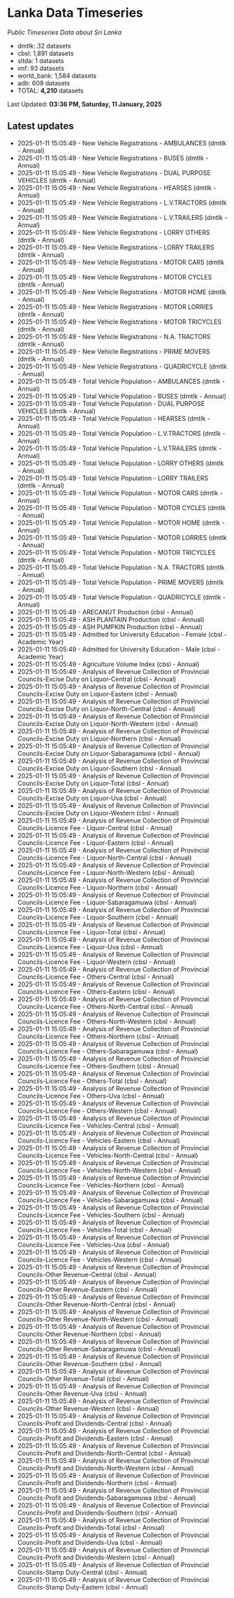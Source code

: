 # Lanka Data Timeseries
*Public Timeseries Data about Sri Lanka*

* dmtlk: 32 datasets
* cbsl: 1,891 datasets
* sltda: 1 datasets
* imf: 93 datasets
* world_bank: 1,584 datasets
* adb: 609 datasets
* TOTAL: **4,210** datasets

Last Updated: **03:36 PM, Saturday, 11 January, 2025**

## Latest updates

* 2025-01-11 15:05:49 - New Vehicle Registrations - AMBULANCES (dmtlk - Annual)
* 2025-01-11 15:05:49 - New Vehicle Registrations - BUSES (dmtlk - Annual)
* 2025-01-11 15:05:49 - New Vehicle Registrations - DUAL PURPOSE VEHICLES (dmtlk - Annual)
* 2025-01-11 15:05:49 - New Vehicle Registrations - HEARSES (dmtlk - Annual)
* 2025-01-11 15:05:49 - New Vehicle Registrations - L.V.TRACTORS (dmtlk - Annual)
* 2025-01-11 15:05:49 - New Vehicle Registrations - L.V.TRAILERS (dmtlk - Annual)
* 2025-01-11 15:05:49 - New Vehicle Registrations - LORRY OTHERS (dmtlk - Annual)
* 2025-01-11 15:05:49 - New Vehicle Registrations - LORRY TRAILERS (dmtlk - Annual)
* 2025-01-11 15:05:49 - New Vehicle Registrations - MOTOR CARS (dmtlk - Annual)
* 2025-01-11 15:05:49 - New Vehicle Registrations - MOTOR CYCLES (dmtlk - Annual)
* 2025-01-11 15:05:49 - New Vehicle Registrations - MOTOR HOME (dmtlk - Annual)
* 2025-01-11 15:05:49 - New Vehicle Registrations - MOTOR LORRIES (dmtlk - Annual)
* 2025-01-11 15:05:49 - New Vehicle Registrations - MOTOR TRICYCLES (dmtlk - Annual)
* 2025-01-11 15:05:49 - New Vehicle Registrations - N.A. TRACTORS (dmtlk - Annual)
* 2025-01-11 15:05:49 - New Vehicle Registrations - PRIME MOVERS (dmtlk - Annual)
* 2025-01-11 15:05:49 - New Vehicle Registrations - QUADRICYCLE (dmtlk - Annual)
* 2025-01-11 15:05:49 - Total Vehicle Population - AMBULANCES (dmtlk - Annual)
* 2025-01-11 15:05:49 - Total Vehicle Population - BUSES (dmtlk - Annual)
* 2025-01-11 15:05:49 - Total Vehicle Population - DUAL PURPOSE VEHICLES (dmtlk - Annual)
* 2025-01-11 15:05:49 - Total Vehicle Population - HEARSES (dmtlk - Annual)
* 2025-01-11 15:05:49 - Total Vehicle Population - L.V.TRACTORS (dmtlk - Annual)
* 2025-01-11 15:05:49 - Total Vehicle Population - L.V.TRAILERS (dmtlk - Annual)
* 2025-01-11 15:05:49 - Total Vehicle Population - LORRY OTHERS (dmtlk - Annual)
* 2025-01-11 15:05:49 - Total Vehicle Population - LORRY TRAILERS (dmtlk - Annual)
* 2025-01-11 15:05:49 - Total Vehicle Population - MOTOR CARS (dmtlk - Annual)
* 2025-01-11 15:05:49 - Total Vehicle Population - MOTOR CYCLES (dmtlk - Annual)
* 2025-01-11 15:05:49 - Total Vehicle Population - MOTOR HOME (dmtlk - Annual)
* 2025-01-11 15:05:49 - Total Vehicle Population - MOTOR LORRIES (dmtlk - Annual)
* 2025-01-11 15:05:49 - Total Vehicle Population - MOTOR TRICYCLES (dmtlk - Annual)
* 2025-01-11 15:05:49 - Total Vehicle Population - N.A. TRACTORS (dmtlk - Annual)
* 2025-01-11 15:05:49 - Total Vehicle Population - PRIME MOVERS (dmtlk - Annual)
* 2025-01-11 15:05:49 - Total Vehicle Population - QUADRICYCLE (dmtlk - Annual)
* 2025-01-11 15:05:49 - ARECANUT Production (cbsl - Annual)
* 2025-01-11 15:05:49 - ASH PLANTAIN Production (cbsl - Annual)
* 2025-01-11 15:05:49 - ASH PUMPKIN Production (cbsl - Annual)
* 2025-01-11 15:05:49 - Admitted for University Education - Female (cbsl - Academic Year)
* 2025-01-11 15:05:49 - Admitted for University Education - Male (cbsl - Academic Year)
* 2025-01-11 15:05:49 - Agriculture Volume Index (cbsl - Annual)
* 2025-01-11 15:05:49 - Analysis of Revenue Collection of Provincial Councils-Excise Duty on Liquor-Central (cbsl - Annual)
* 2025-01-11 15:05:49 - Analysis of Revenue Collection of Provincial Councils-Excise Duty on Liquor-Eastern (cbsl - Annual)
* 2025-01-11 15:05:49 - Analysis of Revenue Collection of Provincial Councils-Excise Duty on Liquor-North-Central (cbsl - Annual)
* 2025-01-11 15:05:49 - Analysis of Revenue Collection of Provincial Councils-Excise Duty on Liquor-North-Western (cbsl - Annual)
* 2025-01-11 15:05:49 - Analysis of Revenue Collection of Provincial Councils-Excise Duty on Liquor-Northern (cbsl - Annual)
* 2025-01-11 15:05:49 - Analysis of Revenue Collection of Provincial Councils-Excise Duty on Liquor-Sabaragamuwa (cbsl - Annual)
* 2025-01-11 15:05:49 - Analysis of Revenue Collection of Provincial Councils-Excise Duty on Liquor-Southern (cbsl - Annual)
* 2025-01-11 15:05:49 - Analysis of Revenue Collection of Provincial Councils-Excise Duty on Liquor-Total (cbsl - Annual)
* 2025-01-11 15:05:49 - Analysis of Revenue Collection of Provincial Councils-Excise Duty on Liquor-Uva (cbsl - Annual)
* 2025-01-11 15:05:49 - Analysis of Revenue Collection of Provincial Councils-Excise Duty on Liquor-Western (cbsl - Annual)
* 2025-01-11 15:05:49 - Analysis of Revenue Collection of Provincial Councils-Licence Fee - Liquor-Central (cbsl - Annual)
* 2025-01-11 15:05:49 - Analysis of Revenue Collection of Provincial Councils-Licence Fee - Liquor-Eastern (cbsl - Annual)
* 2025-01-11 15:05:49 - Analysis of Revenue Collection of Provincial Councils-Licence Fee - Liquor-North-Central (cbsl - Annual)
* 2025-01-11 15:05:49 - Analysis of Revenue Collection of Provincial Councils-Licence Fee - Liquor-North-Western (cbsl - Annual)
* 2025-01-11 15:05:49 - Analysis of Revenue Collection of Provincial Councils-Licence Fee - Liquor-Northern (cbsl - Annual)
* 2025-01-11 15:05:49 - Analysis of Revenue Collection of Provincial Councils-Licence Fee - Liquor-Sabaragamuwa (cbsl - Annual)
* 2025-01-11 15:05:49 - Analysis of Revenue Collection of Provincial Councils-Licence Fee - Liquor-Southern (cbsl - Annual)
* 2025-01-11 15:05:49 - Analysis of Revenue Collection of Provincial Councils-Licence Fee - Liquor-Total (cbsl - Annual)
* 2025-01-11 15:05:49 - Analysis of Revenue Collection of Provincial Councils-Licence Fee - Liquor-Uva (cbsl - Annual)
* 2025-01-11 15:05:49 - Analysis of Revenue Collection of Provincial Councils-Licence Fee - Liquor-Western (cbsl - Annual)
* 2025-01-11 15:05:49 - Analysis of Revenue Collection of Provincial Councils-Licence Fee - Others-Central (cbsl - Annual)
* 2025-01-11 15:05:49 - Analysis of Revenue Collection of Provincial Councils-Licence Fee - Others-Eastern (cbsl - Annual)
* 2025-01-11 15:05:49 - Analysis of Revenue Collection of Provincial Councils-Licence Fee - Others-North-Central (cbsl - Annual)
* 2025-01-11 15:05:49 - Analysis of Revenue Collection of Provincial Councils-Licence Fee - Others-North-Western (cbsl - Annual)
* 2025-01-11 15:05:49 - Analysis of Revenue Collection of Provincial Councils-Licence Fee - Others-Northern (cbsl - Annual)
* 2025-01-11 15:05:49 - Analysis of Revenue Collection of Provincial Councils-Licence Fee - Others-Sabaragamuwa (cbsl - Annual)
* 2025-01-11 15:05:49 - Analysis of Revenue Collection of Provincial Councils-Licence Fee - Others-Southern (cbsl - Annual)
* 2025-01-11 15:05:49 - Analysis of Revenue Collection of Provincial Councils-Licence Fee - Others-Total (cbsl - Annual)
* 2025-01-11 15:05:49 - Analysis of Revenue Collection of Provincial Councils-Licence Fee - Others-Uva (cbsl - Annual)
* 2025-01-11 15:05:49 - Analysis of Revenue Collection of Provincial Councils-Licence Fee - Others-Western (cbsl - Annual)
* 2025-01-11 15:05:49 - Analysis of Revenue Collection of Provincial Councils-Licence Fee - Vehicles-Central (cbsl - Annual)
* 2025-01-11 15:05:49 - Analysis of Revenue Collection of Provincial Councils-Licence Fee - Vehicles-Eastern (cbsl - Annual)
* 2025-01-11 15:05:49 - Analysis of Revenue Collection of Provincial Councils-Licence Fee - Vehicles-North-Central (cbsl - Annual)
* 2025-01-11 15:05:49 - Analysis of Revenue Collection of Provincial Councils-Licence Fee - Vehicles-North-Western (cbsl - Annual)
* 2025-01-11 15:05:49 - Analysis of Revenue Collection of Provincial Councils-Licence Fee - Vehicles-Northern (cbsl - Annual)
* 2025-01-11 15:05:49 - Analysis of Revenue Collection of Provincial Councils-Licence Fee - Vehicles-Sabaragamuwa (cbsl - Annual)
* 2025-01-11 15:05:49 - Analysis of Revenue Collection of Provincial Councils-Licence Fee - Vehicles-Southern (cbsl - Annual)
* 2025-01-11 15:05:49 - Analysis of Revenue Collection of Provincial Councils-Licence Fee - Vehicles-Total (cbsl - Annual)
* 2025-01-11 15:05:49 - Analysis of Revenue Collection of Provincial Councils-Licence Fee - Vehicles-Uva (cbsl - Annual)
* 2025-01-11 15:05:49 - Analysis of Revenue Collection of Provincial Councils-Licence Fee - Vehicles-Western (cbsl - Annual)
* 2025-01-11 15:05:49 - Analysis of Revenue Collection of Provincial Councils-Other Revenue-Central (cbsl - Annual)
* 2025-01-11 15:05:49 - Analysis of Revenue Collection of Provincial Councils-Other Revenue-Eastern (cbsl - Annual)
* 2025-01-11 15:05:49 - Analysis of Revenue Collection of Provincial Councils-Other Revenue-North-Central (cbsl - Annual)
* 2025-01-11 15:05:49 - Analysis of Revenue Collection of Provincial Councils-Other Revenue-North-Western (cbsl - Annual)
* 2025-01-11 15:05:49 - Analysis of Revenue Collection of Provincial Councils-Other Revenue-Northern (cbsl - Annual)
* 2025-01-11 15:05:49 - Analysis of Revenue Collection of Provincial Councils-Other Revenue-Sabaragamuwa (cbsl - Annual)
* 2025-01-11 15:05:49 - Analysis of Revenue Collection of Provincial Councils-Other Revenue-Southern (cbsl - Annual)
* 2025-01-11 15:05:49 - Analysis of Revenue Collection of Provincial Councils-Other Revenue-Total (cbsl - Annual)
* 2025-01-11 15:05:49 - Analysis of Revenue Collection of Provincial Councils-Other Revenue-Uva (cbsl - Annual)
* 2025-01-11 15:05:49 - Analysis of Revenue Collection of Provincial Councils-Other Revenue-Western (cbsl - Annual)
* 2025-01-11 15:05:49 - Analysis of Revenue Collection of Provincial Councils-Profit and Dividends-Central (cbsl - Annual)
* 2025-01-11 15:05:49 - Analysis of Revenue Collection of Provincial Councils-Profit and Dividends-Eastern (cbsl - Annual)
* 2025-01-11 15:05:49 - Analysis of Revenue Collection of Provincial Councils-Profit and Dividends-North-Central (cbsl - Annual)
* 2025-01-11 15:05:49 - Analysis of Revenue Collection of Provincial Councils-Profit and Dividends-North-Western (cbsl - Annual)
* 2025-01-11 15:05:49 - Analysis of Revenue Collection of Provincial Councils-Profit and Dividends-Northern (cbsl - Annual)
* 2025-01-11 15:05:49 - Analysis of Revenue Collection of Provincial Councils-Profit and Dividends-Sabaragamuwa (cbsl - Annual)
* 2025-01-11 15:05:49 - Analysis of Revenue Collection of Provincial Councils-Profit and Dividends-Southern (cbsl - Annual)
* 2025-01-11 15:05:49 - Analysis of Revenue Collection of Provincial Councils-Profit and Dividends-Total (cbsl - Annual)
* 2025-01-11 15:05:49 - Analysis of Revenue Collection of Provincial Councils-Profit and Dividends-Uva (cbsl - Annual)
* 2025-01-11 15:05:49 - Analysis of Revenue Collection of Provincial Councils-Profit and Dividends-Western (cbsl - Annual)
* 2025-01-11 15:05:49 - Analysis of Revenue Collection of Provincial Councils-Stamp Duty-Central (cbsl - Annual)
* 2025-01-11 15:05:49 - Analysis of Revenue Collection of Provincial Councils-Stamp Duty-Eastern (cbsl - Annual)